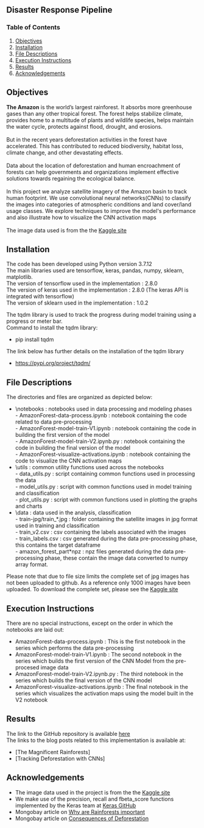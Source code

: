 ## Disaster Response Pipeline

### Table of Contents

1. [Objectives](#objectives)
2. [Installation](#installation)
3. [File Descriptions](#files)
4. [Execution Instructions](#exec)
5. [Results](#results)
6. [Acknowledgements](#ack)

## Objectives<a name="objectives"></a>
<b>The Amazon</b> is the world’s largest rainforest. It absorbs more greenhouse gases than any other tropical forest. The forest helps stabilize climate, provides home to a multitude of plants and wildlife species, helps maintain the water cycle, protects against flood, drought, and erosions.<BR><BR>
But in the recent years deforestation activities in the forest have accelerated. This has contributed to reduced biodiversity, habitat loss, climate change, and other devastating effects.<BR><BR>
Data about the location of deforestation and human encroachment of forests can help governments and organizations implement effective solutions towards regaining the ecological balance.<BR><BR>
In this project we analyze satellite imagery of the Amazon basin to track human footprint. We use convolutional neural networks(CNNs) to classify the images into categories of atmospheric conditions and land cover/land usage classes. We explore techniques to improve the model's performance and also illustrate how to visualize the CNN activation maps<BR><BR>
The image data used is from the the [Kaggle site](https://www.kaggle.com/competitions/planet-understanding-the-amazon-from-space/data) 

## Installation <a name="installation"></a>
The code has been developed using Python version 3.7.12<BR> 
The main libraries used are tensorflow, keras, pandas, numpy, sklearn, matplotlib.<BR>
The version of tensorflow used in the implementation : 2.8.0<BR>
The version of keras used in the implementation : 2.8.0 (The keras API is integrated with tensorflow)<BR>
The version of sklearn  used in the implementation : 1.0.2<BR>

The tqdm library is used to track the progress during model training using a progress or meter bar.<BR>
Command to install the tqdm library:
- pip install tqdm

The link below has further details on the installation of the tqdm library
- https://pypi.org/project/tqdm/ 

## File Descriptions <a name="files"></a>
The directories and files are organized as depicted below:<BR>
- \notebooks : notebooks used in data processing and modeling phases<BR>
      - AmazonForest-data-process.ipynb : notebook containing the code related to data pre-processing<BR>
      - AmazonForest-model-train-V1.ipynb : notebook containing the code in building the first version of the model<BR>
      - AmazonForest-model-train-V2.ipynb.py : notebook containing the code in building the final version of the model<BR>
      - AmazonForest-visualize-activations.ipynb : notebook containing the code to visualize the CNN activation maps<BR>
- \utils : common utility functions used across the notebooks<BR>
      - data_utils.py : script containing common functions used in processing the data<BR>
      - model_utils.py : script with common functions used in model training and classification<BR>
      - plot_utils.py : script with common functions used in plotting the graphs and charts<BR>
- \data : data used in the analysis, classification<BR>
      - train-jpg/train_\*.jpg : folder containing the satellite images in jpg format used in training and classification<BR>
      - train_v2.csv : csv containing the labels associated with the images<BR>
      - train_labels.csv : csv generated during the data pre-processing phase, this contains the target dataframe<BR>
      - amazon_forest_part\*npz : npz files generated during the data pre-processing phase, these contain the image data converted to numpy array format.

Please note that due to file size limits the complete set of jpg images has not been uploaded to github. As a reference only 1000 images have been uploaded. To download the complete set, please see the [Kaggle site](https://www.kaggle.com/competitions/planet-understanding-the-amazon-from-space/data) 


## Execution Instructions <a name="exec"></a>
There are no special instructions, except on the order in which the notebooks are laid out:<BR>
- AmazonForest-data-process.ipynb : This is the first notebook in the series which performs the data pre-processing<BR>
- AmazonForest-model-train-V1.ipynb : The second notebook in the series which builds the first version of the CNN Model from the pre-procesed image data<BR>
- AmazonForest-model-train-V2.ipynb.py : The third notebook in the series which builds the final version of the CNN model<BR>
- AmazonForest-visualize-activations.ipynb : The final notebook in the series which visualizes the activation maps using the model built in the V2 notebook


## Results<a name="results"></a>
The link to the GitHub repository is available [here](https://github.com/pnarwa/nano-capstone)<br />
The links to the blog posts related to this implementation is available at:
- [The Magnificent Rainforests]
- [Tracking Deforestation with CNNs]

## Acknowledgements<a name="ack"></a>
- The image data used in the project is from the the [Kaggle site](https://www.kaggle.com/competitions/planet-understanding-the-amazon-from-space/data)  
- We make use of the precision, recall and fbeta_score functions implemented by the Keras team at [Keras GitHub](https://github.com/keras-team/keras/blob/4fa7e5d454dd4f3f33f1d756a2a8659f2e789141/keras/metrics.py#L134)
- Mongobay article on [Why are Rainforests important](https://rainforests.mongabay.com/kids/elementary/401.html#content)
- Mongobay article on [Consequences of Deforestation](https://rainforests.mongabay.com/09-consequences-of-deforestation.html)
